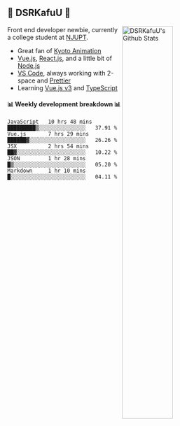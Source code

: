 ## 🍥 DSRKafuU 🍥

<img align="right" alt="DSRKafuU's Github Stats" width="48%" src="https://github-readme-stats.vercel.app/api?username=dsrkafuu&count_private=true&show_icons=true&title_color=7793cc&icon_color=7793cc&text_color=595858&bg_color=ffffff" />

Front end developer newbie, currently a college student at [NJUPT](https://www.njupt.edu.cn).

- Great fan of [Kyoto Animation](https://www.kyotoanimation.co.jp)
- [Vue.js](https://vuejs.org), [React.js](https://reactjs.org), and a little bit of [Node.js](https://nodejs.org)
- [VS Code](https://code.visualstudio.com), always working with 2-space and [Prettier](https://prettier.io)
- Learning [Vue.js v3](https://v3.vuejs.org) and [TypeScript](https://www.typescriptlang.org)

#### :bar_chart: Weekly development breakdown :bar_chart:

<!--START_SECTION:waka-->
```text
JavaScript   10 hrs 48 mins  █████████▒░░░░░░░░░░░░░░░   37.91 % 
Vue.js       7 hrs 29 mins   ██████▓░░░░░░░░░░░░░░░░░░   26.26 % 
JSX          2 hrs 54 mins   ██▓░░░░░░░░░░░░░░░░░░░░░░   10.22 % 
JSON         1 hr 28 mins    █▒░░░░░░░░░░░░░░░░░░░░░░░   05.20 % 
Markdown     1 hr 10 mins    █░░░░░░░░░░░░░░░░░░░░░░░░   04.11 % 
```
<!--END_SECTION:waka-->
